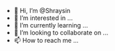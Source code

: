 - 👋 Hi, I’m @Shraysin
- 👀 I’m interested in ...
- 🌱 I’m currently learning ...
- 💞️ I’m looking to collaborate on ...
- 📫 How to reach me ...

<!---
Shraysin/Shraysin is a ✨ special ✨ repository because its `README.md` (this file) appears on your GitHub profile.
You can click the Preview link to take a look at your changes.
--->
